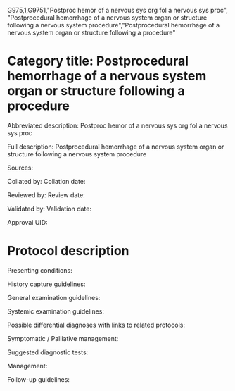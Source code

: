 G975,1,G9751,"Postproc hemor of a nervous sys org fol a nervous sys proc", "Postprocedural hemorrhage of a nervous system organ or structure following a nervous system procedure","Postprocedural hemorrhage of a nervous system organ or structure following a procedure"
# Category title: Postprocedural hemorrhage of a nervous system organ or structure following a procedure

Abbreviated description: Postproc hemor of a nervous sys org fol a nervous sys proc

Full description: Postprocedural hemorrhage of a nervous system organ or structure following a nervous system procedure

Sources:

Collated by:
Collation date:

Reviewed by:
Review date:

Validated by:
Validation date:

Approval UID:

# Protocol description

Presenting conditions:

History capture guidelines:

General examination guidelines:

Systemic examination guidelines:

Possible differential diagnoses with links to related protocols:

Symptomatic / Palliative management:

Suggested diagnostic tests:

Management:

Follow-up guidelines:
